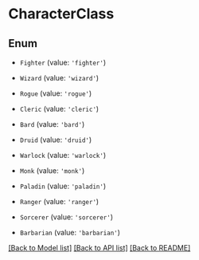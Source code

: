 # CharacterClass


## Enum

* `Fighter` (value: `'fighter'`)

* `Wizard` (value: `'wizard'`)

* `Rogue` (value: `'rogue'`)

* `Cleric` (value: `'cleric'`)

* `Bard` (value: `'bard'`)

* `Druid` (value: `'druid'`)

* `Warlock` (value: `'warlock'`)

* `Monk` (value: `'monk'`)

* `Paladin` (value: `'paladin'`)

* `Ranger` (value: `'ranger'`)

* `Sorcerer` (value: `'sorcerer'`)

* `Barbarian` (value: `'barbarian'`)

[[Back to Model list]](../README.md#documentation-for-models) [[Back to API list]](../README.md#documentation-for-api-endpoints) [[Back to README]](../README.md)
